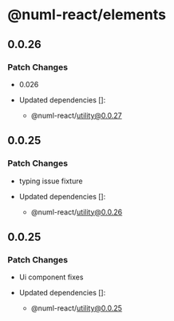 # @numl-react/elements

## 0.0.26

### Patch Changes

- 0.026

- Updated dependencies []:
  - @numl-react/utility@0.0.27

## 0.0.25

### Patch Changes

- typing issue fixture

- Updated dependencies []:
  - @numl-react/utility@0.0.26

## 0.0.25

### Patch Changes

- Ui component fixes

- Updated dependencies []:
  - @numl-react/utility@0.0.25
